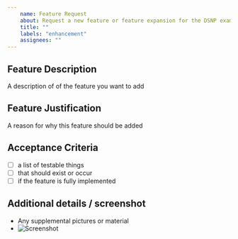 ```yaml
---
    name: Feature Request
    about: Request a new feature or feature expansion for the DSNP example client
    title: ""
    labels: "enhancement"
    assignees: ""
---
```


## Feature Description
A description of of the feature you want to add

## Feature Justification
A reason for why this feature should be added

## Acceptance Criteria
- [ ] a list of testable things
- [ ] that should exist or occur
- [ ] if the feature is fully implemented

## Additional details / screenshot
- Any supplemental pictures or material
- ![Screenshot]()